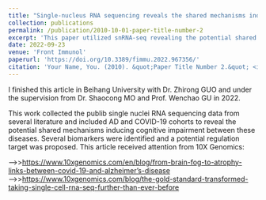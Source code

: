 ```yaml
---
title: "Single-nucleus RNA sequencing reveals the shared mechanisms inducing cognitive impairment between COVID-19 and Alzheimer’s disease"
collection: publications
permalink: /publication/2010-10-01-paper-title-number-2
excerpt: 'This paper utilized snRNA-seq revealing the potential shared neural change in the COVID-19 and AD patients'
date: 2022-09-23
venue: 'Front Immunol'
paperurl: 'https://doi.org/10.3389/fimmu.2022.967356/'
citation: 'Your Name, You. (2010). &quot;Paper Title Number 2.&quot; <i>Journal 1</i>. 1(2).'
---
```


I finished this article in Beihang University with Dr. Zhirong GUO and under the supervision from Dr. Shaocong MO and Prof. Wenchao GU in 2022.  
  
This work collected the publib single nuclei RNA sequencing data from several literature and included AD and COVID-19 cohorts to reveal the potential shared mechanisms inducing cognitive impairment between these diseases. Several biomarkers were identified and a potential regulation target was proposed.
This article received attention from 10X Genomics:  
  
-->>https://www.10xgenomics.com/en/blog/from-brain-fog-to-atrophy-links-between-covid-19-and-alzheimer’s-disease  
-->>https://www.10xgenomics.com/blog/the-gold-standard-transformed-taking-single-cell-rna-seq-further-than-ever-before

